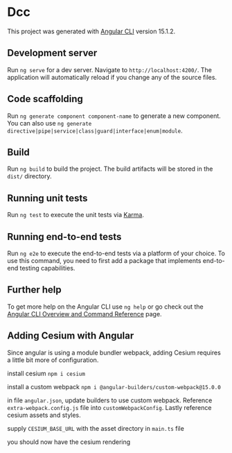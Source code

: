 # Dcc

This project was generated with [Angular CLI](https://github.com/angular/angular-cli) version 15.1.2.

## Development server

Run `ng serve` for a dev server. Navigate to `http://localhost:4200/`. The application will automatically reload if you change any of the source files.

## Code scaffolding

Run `ng generate component component-name` to generate a new component. You can also use `ng generate directive|pipe|service|class|guard|interface|enum|module`.

## Build

Run `ng build` to build the project. The build artifacts will be stored in the `dist/` directory.

## Running unit tests

Run `ng test` to execute the unit tests via [Karma](https://karma-runner.github.io).

## Running end-to-end tests

Run `ng e2e` to execute the end-to-end tests via a platform of your choice. To use this command, you need to first add a package that implements end-to-end testing capabilities.

## Further help

To get more help on the Angular CLI use `ng help` or go check out the [Angular CLI Overview and Command Reference](https://angular.io/cli) page.

## Adding Cesium with Angular

Since angular is using a module bundler webpack, adding Cesium requires a little bit more of configuration.

install cesium `npm i cesium`

install a custom webpack `npm i @angular-builders/custom-webpack@15.0.0`

in file `angular.json`, update builders to use custom webpack. Reference `extra-webpack.config.js` file into `customWebpackConfig`. Lastly reference cesium assets and styles.

supply `CESIUM_BASE_URL` with the asset directory in `main.ts` file

you should now have the cesium rendering
